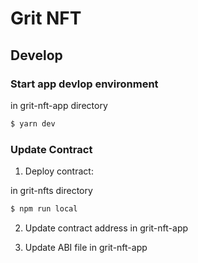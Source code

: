 # Grit NFT

## Develop

### Start app devlop environment

in grit-nft-app directory

```.sh
$ yarn dev
```

### Update Contract

1. Deploy contract:

in grit-nfts directory

```.sh
$ npm run local
```

2. Update contract address in grit-nft-app

3. Update ABI file in grit-nft-app
